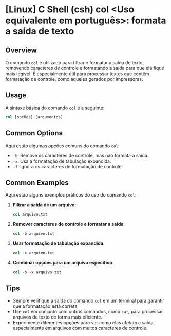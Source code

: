 # [Linux] C Shell (csh) col <Uso equivalente em português>: formata a saída de texto

## Overview
O comando `col` é utilizado para filtrar e formatar a saída de texto, removendo caracteres de controle e formatando a saída para que ela fique mais legível. É especialmente útil para processar textos que contêm formatação de controle, como aqueles gerados por impressoras.

## Usage
A sintaxe básica do comando `col` é a seguinte:

```csh
col [opções] [argumentos]
```

## Common Options
Aqui estão algumas opções comuns do comando `col`:

- `-b`: Remove os caracteres de controle, mas não formata a saída.
- `-x`: Usa a formatação de tabulação expandida.
- `-f`: Ignora os caracteres de formatação de controle.

## Common Examples
Aqui estão alguns exemplos práticos do uso do comando `col`:

1. **Filtrar a saída de um arquivo**:
   ```csh
   col arquivo.txt
   ```

2. **Remover caracteres de controle e formatar a saída**:
   ```csh
   col -b arquivo.txt
   ```

3. **Usar formatação de tabulação expandida**:
   ```csh
   col -x arquivo.txt
   ```

4. **Combinar opções para um arquivo específico**:
   ```csh
   col -b -x arquivo.txt
   ```

## Tips
- Sempre verifique a saída do comando `col` em um terminal para garantir que a formatação está correta.
- Use `col` em conjunto com outros comandos, como `cat`, para processar arquivos de texto de forma mais eficiente.
- Experimente diferentes opções para ver como elas afetam a saída, especialmente em arquivos com muitos caracteres de controle.